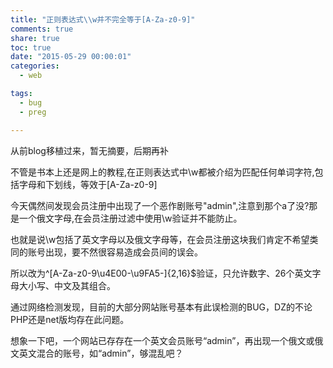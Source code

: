 ```yaml
---
title: "正则表达式\\w并不完全等于[A-Za-z0-9]"
comments: true
share: true
toc: true
date: "2015-05-29 00:00:01"
categories:
  - web

tags:
  - bug
  - preg

---
```




从前blog移植过来，暂无摘要，后期再补

<!--more-->

  

不管是书本上还是网上的教程,在正则表达式中\w都被介绍为匹配任何单词字符,包括字母和下划线，等效于[A-Za-z0-9]

今天偶然间发现会员注册中出现了一个恶作剧账号"аdmin",注意到那个а了没?那是一个俄文字母,在会员注册过滤中使用\w验证并不能防止。 

也就是说\w包括了英文字母以及俄文字母等，在会员注册这块我们肯定不希望类同的账号出现，要不然很容易造成会员间的误会。

所以改为^[A-Za-z0-9\u4E00-\u9FA5-]{2,16}$验证，只允许数字、26个英文字母大小写、中文及其组合。 

通过网络检测发现，目前的大部分网站账号基本有此误检测的BUG，DZ的不论PHP还是net版均存在此问题。

想象一下吧，一个网站已存存在一个英文会员账号“admin”，再出现一个俄文或俄文英文混合的账号，如“аdmin”，够混乱吧？

